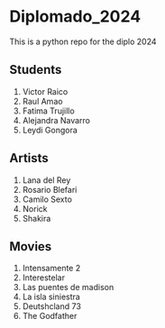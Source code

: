 # Diplomado_2024
This is a python repo for the diplo 2024

## Students
1. Victor Raico
2. Raul Amao
3. Fatima Trujillo
4. Alejandra Navarro
5. Leydi Gongora

## Artists
1. Lana del Rey
2. Rosario Blefari
3. Camilo Sexto
4. Norick
5. Shakira

## Movies
1. Intensamente 2
2. Interestelar
3. Las puentes de madison
4. La isla siniestra
5. Deutshcland 73
6. The Godfather 
